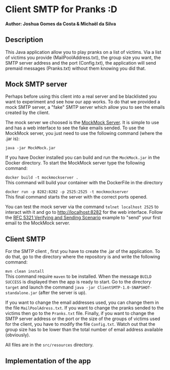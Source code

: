 # Client SMTP for Pranks :D
#### Author: Joshua Gomes da Costa & Michaël da Silva

## Description
This Java application allow you to play pranks on a list of victims. Via a list of victims you provide (MailPoolAddress.txt), the group size you want, the SMTP server address and the port (Config.txt), the application will send premaid messages (Pranks.txt) without them knowing you did that.

## Mock SMTP server
Perhaps before using this client into a real server and be blacklisted you want to experiment and see how our app works. To do that we provided a mock SMTP server, a "fake" SMTP server which allow you to see the emails created by the client.  

The mock server we choosed is the [MockMock Server](https://github.com/tweakers/MockMock). It is simple to use and has a web interface to see the fake emails sended. To use the MockMock server, you just need to use the following command (where the .jar is): 
 
`java -jar MockMock.jar`  

If you have Docker installed you can build and run the `MockMock.jar` in the Docker directory. To start the MockMock server type the following command:  

`docker build -t mockmockserver .`  
This command will build your container with the DockerFile in the directory

`docker run -p 8282:8282 -p 2525:2525 -t mockmockserver`  
This final command starts the server with the correct ports opened.

You can test the mock server via the command `telnet localhost 2525` to interact with it and go to [http://localhost:8282]() for the web interface. Follow the [RFC  5321 Verifying and Sending Scenario](https://tools.ietf.org/html/rfc5321#appendix-D) example to "send" your first email to the MockMock server.

## Client SMTP 
For the SMTP client , first you have to create the .jar of the application. To do that, go to the directory where the repository is and write the following command:

`mvn clean install`  
This command require `maven` to be installed. When the message `BUILD SUCCESS` 
is displayed then the app is ready to start. Go to the directory `target` and launch  the command `java -jar ClientSMTP-1.0-SNAPSHOT-standalone.jar` (after the server is up).

If you want to change the email addresses used, you can change them in the file `MailPoolAdress.txt`. If you want to change the pranks sended to the victims then go to the `Pranks.txt` file. Finally, if you want to change the SMTP server address or the port or the size of the groups of victims used for the client, you have to modify the file `Config.txt`. Watch out that the group size has to be lower than the total number of email address available (obviously).

All files are in the `src/resources` directory.

## Implementation of the app
